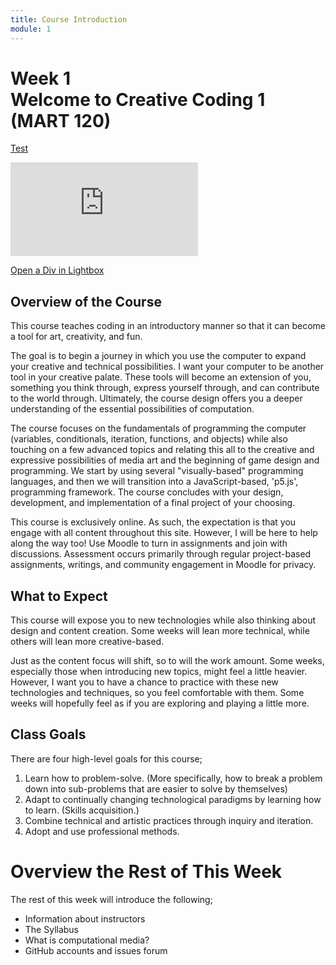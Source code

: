 ```yaml
---
title: Course Introduction
module: 1
---
```


# Week 1<br />Welcome to Creative Coding 1<br />(MART 120)

<a href="https://www.youtube.com/embed/qXGofNmqSS0"  class="html5lightbox">Test</a>
<div class="embed-responsive embed-responsive-16by9"><iframe class="embed-responsive-item" src="https://www.youtube.com/embed/qXGofNmqSS0" frameborder="0" allowfullscreen></iframe></div>



<div id="mydiv" style="display:none;">
  <div class="lightboxcontainer">
	<div class="lightboxleft">
	  <div class="divtext">
		<p class="divtitle" style="font-size:16px;font-weight:bold;margin:12px 0px;">WonderPlugin Gallery</p>
		<p class="divdescription" style="font-size:14px;line-height:20px;">WonderPlugin Gallery is a WordPress photo and video gallery plugin, and a great way to showcase your images and videos online. The plugin supports images, YouTube, Vimeo, Dailymotion, mp4 and webm videos. It's fully responsive, works on iPhone, iPad, Android, Firefox, Chrome, Safari, Opera and Internet Explorer 7/8/9/10/11.</p>
	  </div>
	</div>
	<div class="lightboxright">
	  <iframe width="100%" height="100%" src="https://www.youtube.com/embed/wswxQ3mhwqQ" frameborder="0" allowfullscreen></iframe>
	</div>
	<div style="clear:both;"></div>
</div></div>


<a href="#mydiv" class="html5lightbox" data-width=800 data-height=400 title="Inline Div">Open a Div in Lightbox</a>


## Overview of the Course

This course teaches coding in an introductory manner so that it can become a tool for art, creativity, and fun.

The goal is to begin a journey in which you use the computer to expand your creative and technical possibilities.  I want your computer to be another tool in your creative palate. These tools will become an extension of you, something you think through, express yourself through, and can contribute to the world through. Ultimately, the course design offers you a deeper understanding of the essential possibilities of computation.

The course focuses on the fundamentals of programming the computer (variables, conditionals, iteration, functions, and objects) while also touching on a few advanced topics and relating this all to the creative and expressive possibilities of media art and the beginning of game design and programming. We start by using several "visually-based" programming languages, and then we will transition into a JavaScript-based, 'p5.js', programming framework. The course concludes with your design, development, and implementation of a final project of your choosing.

This course is exclusively online. As such, the expectation is that you engage with all content throughout this site.  However, I will be here to help along the way too!  Use Moodle to turn in assignments and join with discussions. Assessment occurs primarily through regular project-based assignments, writings, and community engagement in Moodle for privacy.



## What to Expect

This course will expose you to new technologies while also thinking about design and content creation. Some weeks will lean more technical, while others will lean more creative-based.

Just as the content focus will shift, so to will the work amount. Some weeks, especially those when introducing new topics, might feel a little heavier. However, I want you to have a chance to practice with these new technologies and techniques, so you feel comfortable with them. Some weeks will hopefully feel as if you are exploring and playing a little more.



## Class Goals

There are four high-level goals for this course;

1. Learn how to problem-solve. (More specifically, how to break a problem down into sub-problems that are easier to solve by themselves)
2. Adapt to continually changing technological paradigms by learning how to learn. (Skills acquisition.)
3. Combine technical and artistic practices through inquiry and iteration.
4. Adopt and use professional methods.



# Overview the Rest of This Week

The rest of this week will introduce the following;

- Information about instructors
- The Syllabus
- What is computational media?
- GitHub accounts and issues forum